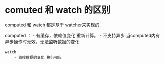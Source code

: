 

# comuted 和 watch 的区别 
  
   computed 和 watch 都是基于 watcher来实现的.

   computed ：
        - 有缓存，依赖值变化 重新计算。
        - 不支持异步 当computed内有异步操作时无效，无法监听数据的变化

    watch：
        - 监控数据的变化 执行相应    

